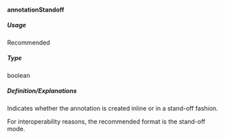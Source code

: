 #### annotationStandoff
##### Usage
Recommended
##### Type
boolean
##### Definition/Explanations
Indicates whether the annotation is created inline or in a stand-off fashion.

For interoperability reasons, the recommended format is the stand-off mode.
